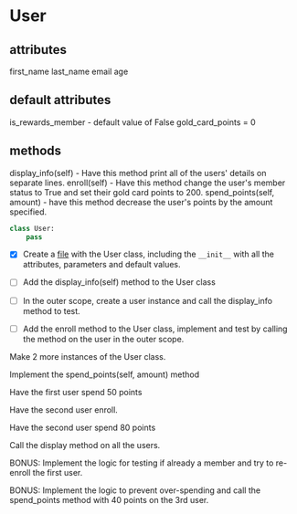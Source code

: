 # User

## attributes

first_name
last_name
email
age

## default attributes

is_rewards_member - default value of False
gold_card_points = 0

## methods

display_info(self) - Have this method print all of the users' details on separate lines.
enroll(self) - Have this method change the user's member status to True and set their gold card points to 200.
spend_points(self, amount) - have this method decrease the user's points by the amount specified.

```py
class User:
    pass
```

- [x] Create a [file](user.py) with the User class, including the `__init__` with all the attributes, parameters and default values.

- [ ] Add the display_info(self) method to the User class

- [ ] In the outer scope, create a user instance and call the display_info method to test.

- [ ] Add the enroll method to the User class, implement and test by calling the method on the user in the outer scope.

Make 2 more instances of the User class.

Implement the spend_points(self, amount) method

Have the first user spend 50 points

Have the second user enroll.

Have the second user spend 80 points

Call the display method on all the users.

BONUS: Implement the logic for testing if already a member and try to re-enroll the first user.

BONUS: Implement the logic to prevent over-spending and call the spend_points method with 40 points on the 3rd user.